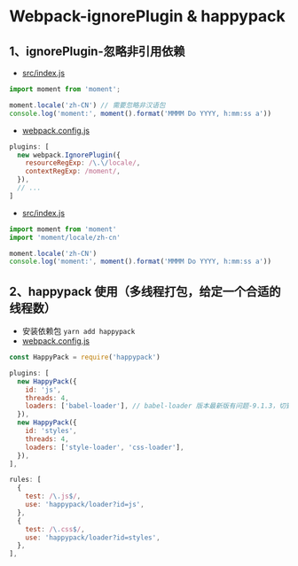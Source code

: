 # Webpack-ignorePlugin & happypack

## 1、ignorePlugin-忽略非引用依赖

- [src/index.js](./../file/3_webpack/2_project/src/index.js)

```js
import moment from 'moment';

moment.locale('zh-CN') // 需要忽略非汉语包
console.log('moment:', moment().format('MMMM Do YYYY, h:mm:ss a'))

```

- [webpack.config.js](./../file/3_webpack/2_project/webpack.config.js)

```js
plugins: [
  new webpack.IgnorePlugin({
    resourceRegExp: /\.\/locale/,
    contextRegExp: /moment/,
  }),
  // ...
]
```

- [src/index.js](./../file/3_webpack/2_project/src/index.js)

```js
import moment from 'moment'
import 'moment/locale/zh-cn'

moment.locale('zh-CN')
console.log('moment:', moment().format('MMMM Do YYYY, h:mm:ss a'))

```

## 2、happypack 使用（多线程打包，给定一个合适的线程数）

- 安装依赖包 `yarn add happypack`
- [webpack.config.js](./../file/3_webpack/2_project/webpack.config.js)

```js
const HappyPack = require('happypack')

plugins: [
  new HappyPack({
    id: 'js',
    threads: 4,
    loaders: ['babel-loader'], // babel-loader 版本最新版有问题-9.1.3，切到 8.0.0 正确
  }),
  new HappyPack({
    id: 'styles',
    threads: 4,
    loaders: ['style-loader', 'css-loader'],
  }),
],

rules: [
  {
    test: /\.js$/,
    use: 'happypack/loader?id=js',
  },
  {
    test: /\.css$/,
    use: 'happypack/loader?id=styles',
  },
],
```